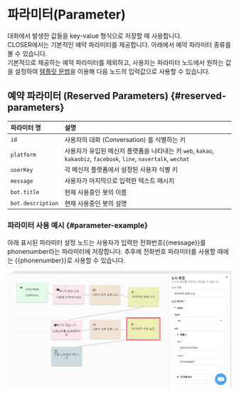 # 파라미터\(Parameter\)

대화에서 발생한 값들을 key-value 형식으로 저장할 때 사용합니다.  
CLOSER에서는 기본적인 예약 파라미터를 제공합니다. 아래에서 예약 파라미터 종류를 볼 수 있습니다.  
기본적으로 제공하는 예약 파라미터를 제외하고, 사용자는 파라미터 노드에서 원하는 값을 설정하여 [템플릿 문법](template-syntax.md)을 이용해 다음 노드의 입력값으로 사용할 수 있습니다.

## 예약 파라미터 \(Reserved Parameters\) {#reserved-parameters}

| 파라미터 명 | 설명 |
| :--- | :--- |
| `id` | 사용자의 대화 \(Conversation\) 를 식별하는 키 |
| `platform` | 사용자가 유입된 메신저 플랫폼을 나타내는 키 `web`, `kakao`, `kakaobiz`, `facebook`, `line`, `navertalk`, `wechat` |
| `userKey` | 각 메신저 플랫폼에서 설정된 사용자 식별 키 |
| `message` | 사용자가 마지막으로 입력한 텍스트 메시지 |
| `bot.title` | 현재 사용중인 봇의 이름 |
| `bot.description` | 현재 사용중인 봇의 설명 |

### 파라미터 사용 예시 {#parameter-example}

아래 표시된 파라미터 설정 노드는 사용자가 입력한 전화번호{{message}}를 phonenumber라는 파라미터에 저장합니다. 추후에 전화번호 파라미터를 사용할 때에는 {{phonenumber}}로 사용할 수 있습니다.

![](../../.gitbook/assets/paremeter_parameter-tab.png)

